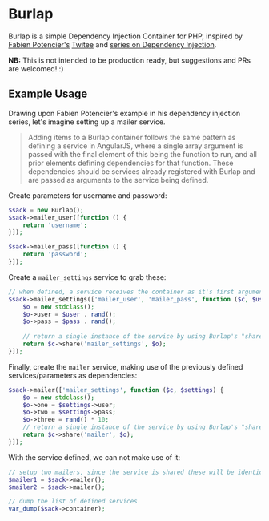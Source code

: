 # Burlap

Burlap is a simple Dependency Injection Container for PHP, inspired by [Fabien Potencier's](https://github.com/fabpot) [Twitee](https://github.com/fabpot/twittee) and [series on 
Dependency Injection](http://fabien.potencier.org/what-is-dependency-injection.html).

**NB:** This is not intended to be production ready, but suggestions and PRs are welcomed! :)

## Example Usage

Drawing upon Fabien Potencier's example in his dependency injection series, let's imagine setting up a mailer service.

> Adding items to a Burlap container follows the same pattern as defining a service in AngularJS, where a single array argument is passed with the final element of this being the function to run, and all prior elements defining dependencies for that function. These dependencies should be services already registered with Burlap and are passed as arguments to the service being defined.

Create parameters for username and password:

```php
$sack = new Burlap();
$sack->mailer_user([function () {
    return 'username';
}]);

$sack->mailer_pass([function () {
    return 'password';
}]);
```

Create a ```mailer_settings``` service to grab these:

```php
// when defined, a service receives the container as it's first argument and it's dependencies thereafter
$sack->mailer_settings(['mailer_user', 'mailer_pass', function ($c, $user, $pass) {
    $o = new stdclass();
    $o->user = $user . rand();
    $o->pass = $pass . rand();
    
    // return a single instance of the service by using Burlap's "share" function
    return $c->share('mailer_settings', $o);
}]);
```

Finally, create the ```mailer``` service, making use of the previously defined services/parameters as dependencies:

```php
$sack->mailer(['mailer_settings', function ($c, $settings) {
    $o = new stdclass();
    $o->one = $settings->user;
    $o->two = $settings->pass;
    $o->three = rand() * 10;
    // return a single instance of the service by using Burlap's "share" function
    return $c->share('mailer', $o);
}]);
```

With the service defined, we can not make use of it:

```php
// setup two mailers, since the service is shared these will be identical
$mailer1 = $sack->mailer();
$mailer2 = $sack->mailer();

// dump the list of defined services
var_dump($sack->container);
```
